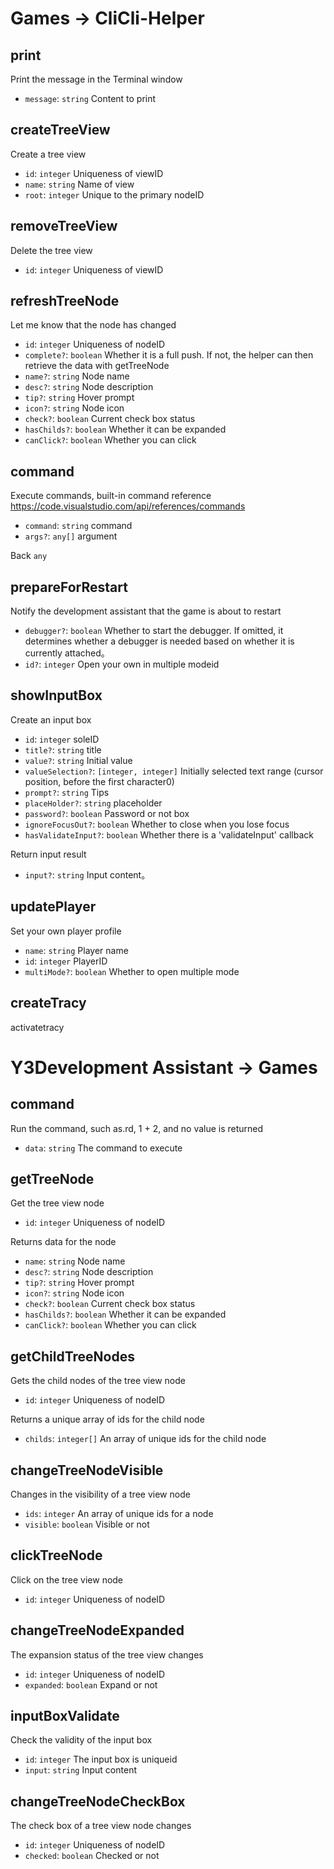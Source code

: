 # Games -> CliCli-Helper

## print

Print the message in the Terminal window

* `message`: `string` Content to print

## createTreeView

Create a tree view

* `id`: `integer` Uniqueness of viewID
* `name`: `string` Name of view
* `root`: `integer` Unique to the primary nodeID

## removeTreeView

Delete the tree view

* `id`: `integer` Uniqueness of viewID

## refreshTreeNode

Let me know that the node has changed

* `id`: `integer` Uniqueness of nodeID
* `complete?`: `boolean` Whether it is a full push. If not, the helper can then retrieve the data with getTreeNode
* `name?`: `string` Node name
* `desc?`: `string` Node description
* `tip?`: `string` Hover prompt
* `icon?`: `string` Node icon
* `check?`: `boolean` Current check box status
* `hasChilds?`: `boolean` Whether it can be expanded
* `canClick?`: `boolean` Whether you can click

## command

Execute commands, built-in command reference https://code.visualstudio.com/api/references/commands

* `command`: `string` command
* `args?`: `any[]` argument

Back `any`

## prepareForRestart

Notify the development assistant that the game is about to restart

* `debugger?`: `boolean` Whether to start the debugger. If omitted, it determines whether a debugger is needed based on whether it is currently attached。
* `id?`: `integer`  Open your own in multiple modeid

## showInputBox

Create an input box

* `id`: `integer` soleID
* `title?`: `string` title
* `value?`: `string` Initial value
* `valueSelection?`: `[integer, integer]` Initially selected text range (cursor position, before the first character0)
* `prompt?`: `string` Tips
* `placeHolder?`: `string` placeholder
* `password?`: `boolean` Password or not box
* `ignoreFocusOut?`: `boolean` Whether to close when you lose focus
* `hasValidateInput?`: `boolean` Whether there is a 'validateInput' callback

Return input result

* `input?`: `string` Input content。

## updatePlayer

Set your own player profile

* `name`: `string` Player name
* `id`: `integer` PlayerID
* `multiMode?`: `boolean` Whether to open multiple mode

## createTracy

activatetracy

# Y3Development Assistant -> Games

## command

Run the command, such as.rd, 1 + 2, and no value is returned

* `data`: `string` The command to execute

## getTreeNode

Get the tree view node

* `id`: `integer` Uniqueness of nodeID

Returns data for the node

* `name`: `string` Node name
* `desc?`: `string` Node description
* `tip?`: `string` Hover prompt
* `icon?`: `string` Node icon
* `check?`: `boolean` Current check box status
* `hasChilds?`: `boolean` Whether it can be expanded
* `canClick?`: `boolean` Whether you can click

## getChildTreeNodes

Gets the child nodes of the tree view node

* `id`: `integer` Uniqueness of nodeID

Returns a unique array of ids for the child node

* `childs`: `integer[]` An array of unique ids for the child node

## changeTreeNodeVisible

Changes in the visibility of a tree view node

* `ids`: `integer` An array of unique ids for a node
* `visible`: `boolean` Visible or not

## clickTreeNode

Click on the tree view node

* `id`: `integer` Uniqueness of nodeID

## changeTreeNodeExpanded

The expansion status of the tree view changes

* `id`: `integer` Uniqueness of nodeID
* `expanded`: `boolean` Expand or not

## inputBoxValidate

Check the validity of the input box

* `id`: `integer` The input box is uniqueid
* `input`: `string` Input content

## changeTreeNodeCheckBox

The check box of a tree view node changes

* `id`: `integer` Uniqueness of nodeID
* `checked`: `boolean` Checked or not

